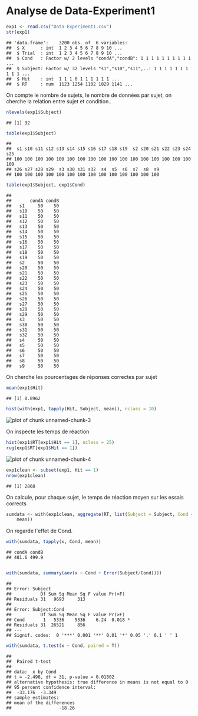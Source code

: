 Analyse de Data-Experiment1
===========================



```r
exp1 <- read.csv("Data-Experiment1.csv")
str(exp1)
```

```
## 'data.frame':	3200 obs. of  6 variables:
##  $ X      : int  1 2 3 4 5 6 7 8 9 10 ...
##  $ Trial  : int  1 2 3 4 5 6 7 8 9 10 ...
##  $ Cond   : Factor w/ 2 levels "condA","condB": 1 1 1 1 1 1 1 1 1 1 ...
##  $ Subject: Factor w/ 32 levels "s1","s10","s11",..: 1 1 1 1 1 1 1 1 1 1 ...
##  $ Hit    : int  1 1 1 0 1 1 1 1 1 1 ...
##  $ RT     : num  1123 1254 1102 1029 1141 ...
```


On compte le nombre de sujets, le nombre de données par sujet, on cherche la relation entre sujet et condition..


```r
nlevels(exp1$Subject)
```

```
## [1] 32
```

```r
table(exp1$Subject)
```

```
## 
##  s1 s10 s11 s12 s13 s14 s15 s16 s17 s18 s19  s2 s20 s21 s22 s23 s24 s25 
## 100 100 100 100 100 100 100 100 100 100 100 100 100 100 100 100 100 100 
## s26 s27 s28 s29  s3 s30 s31 s32  s4  s5  s6  s7  s8  s9 
## 100 100 100 100 100 100 100 100 100 100 100 100 100 100
```

```r
table(exp1$Subject, exp1$Cond)
```

```
##      
##       condA condB
##   s1     50    50
##   s10    50    50
##   s11    50    50
##   s12    50    50
##   s13    50    50
##   s14    50    50
##   s15    50    50
##   s16    50    50
##   s17    50    50
##   s18    50    50
##   s19    50    50
##   s2     50    50
##   s20    50    50
##   s21    50    50
##   s22    50    50
##   s23    50    50
##   s24    50    50
##   s25    50    50
##   s26    50    50
##   s27    50    50
##   s28    50    50
##   s29    50    50
##   s3     50    50
##   s30    50    50
##   s31    50    50
##   s32    50    50
##   s4     50    50
##   s5     50    50
##   s6     50    50
##   s7     50    50
##   s8     50    50
##   s9     50    50
```



On cherche les pourcentages de réponses correctes par sujet


```r
mean(exp1$Hit)
```

```
## [1] 0.8962
```

```r
hist(with(exp1, tapply(Hit, Subject, mean)), nclass = 10)
```

![plot of chunk unnamed-chunk-3](figure/unnamed-chunk-3.png) 



On inspecte les temps de réaction


```r
hist(exp1$RT[exp1$Hit == 1], nclass = 25)
rug(exp1$RT[exp1$Hit == 1])
```

![plot of chunk unnamed-chunk-4](figure/unnamed-chunk-4.png) 



```r
exp1clean <- subset(exp1, Hit == 1)
nrow(exp1clean)
```

```
## [1] 2868
```



On calcule, pour chaque sujet, le temps de réaction moyen sur les essais corrects



```r
sumdata <- with(exp1clean, aggregate(RT, list(Subject = Subject, Cond = Cond), 
    mean))
```



On regarde l'effet de Cond. 


```r
with(sumdata, tapply(x, Cond, mean))
```

```
## condA condB 
## 481.6 499.9
```

```r

with(sumdata, summary(aov(x ~ Cond + Error(Subject/Cond))))
```

```
## 
## Error: Subject
##           Df Sum Sq Mean Sq F value Pr(>F)
## Residuals 31   9693     313               
## 
## Error: Subject:Cond
##           Df Sum Sq Mean Sq F value Pr(>F)  
## Cond       1   5336    5336    6.24  0.018 *
## Residuals 31  26521     856                 
## ---
## Signif. codes:  0 '***' 0.001 '**' 0.01 '*' 0.05 '.' 0.1 ' ' 1
```

```r
with(sumdata, t.test(x ~ Cond, paired = T))
```

```
## 
## 	Paired t-test
## 
## data:  x by Cond
## t = -2.498, df = 31, p-value = 0.01802
## alternative hypothesis: true difference in means is not equal to 0
## 95 percent confidence interval:
##  -33.176  -3.349
## sample estimates:
## mean of the differences 
##                  -18.26
```







